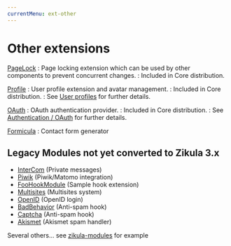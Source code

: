 ```yaml
---
currentMenu: ext-other
---
```

# Other extensions

[PageLock](https://github.com/zikula-modules/PageLock)
: Page locking extension which can be used by other components to prevent concurrent changes.
: Included in Core distribution.

[Profile](https://github.com/zikula-modules/Profile)
: User profile extension and avatar management.
: Included in Core distribution.
: See [User profiles](../AccessControl/Users/index.md#user-profiles) for further details.

[OAuth](https://github.com/zikula/OAuth)
: OAuth authentication provider.
: Included in Core distribution.
: See [Authentication / OAuth](../AccessControl/Authentication/index.md#oauth) for further details.

[Formicula](https://github.com/zikula-ev/Formicula)
: Contact form generator

## Legacy Modules not yet converted to Zikula 3.x

- [InterCom](https://github.com/zikula-modules/InterCom) (Private messages)
- [Piwik](https://github.com/Guite/Piwik) (Piwik/Matomo integration)
- [FooHookModule](https://github.com/zikula-modules/FooHookModule) (Sample hook extension)
- [Multisites](https://github.com/zikula-modules/Multisites) (Multisites system)
- [OpenID](https://github.com/zikula-modules/OpenID) (OpenID login)
- [BadBehavior](https://github.com/zikula-modules/BadBehavior) (Anti-spam hook)
- [Captcha](https://github.com/craigh/Captcha) (Anti-spam hook)
- [Akismet](https://github.com/zikula-modules/Akismet) (Akismet spam handler)

Several others… see [zikula-modules](https://github.com/zikula-modules) for example
